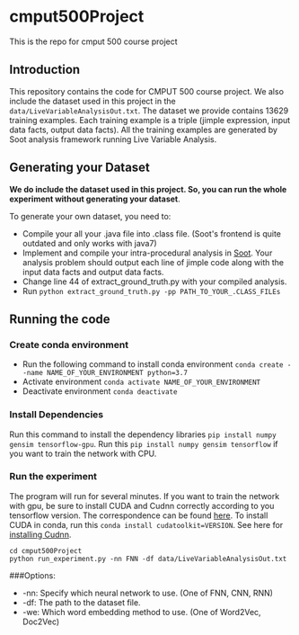 # cmput500Project
This is the repo for cmput 500 course project

## Introduction
This repository contains the code for CMPUT 500 course project. We also include the dataset used in this project in the `data/LiveVariableAnalysisOut.txt`. The dataset we provide contains 13629 training examples. Each training example is a triple (jimple expression, input data facts, output data facts). All the training examples are generated by Soot analysis framework running Live Variable Analysis. 

## Generating your Dataset
**We do include the dataset used in this project. So, you can run the whole experiment without generating your dataset**.


To generate your own dataset, you need to:
* Compile your all your .java file into .class file. (Soot's frontend is quite outdated and only works with java7)
* Implement and compile your intra-procedural analysis in [Soot](https://github.com/soot-oss/soot). Your analysis problem should output each line of jimple code along with the input data facts and output data facts.
* Change line 44 of extract_ground_truth.py with your compiled analysis.
* Run `python extract_ground_truth.py -pp PATH_TO_YOUR_.CLASS_FILEs`



## Running the code
### Create conda environment
* Run the following command to install conda environment
`conda create --name NAME_OF_YOUR_ENVIRONMENT python=3.7`
* Activate environment
`conda activate NAME_OF_YOUR_ENVIRONMENT`
* Deactivate environment
`conda deactivate`

### Install Dependencies
Run this command to install the dependency libraries `pip install numpy gensim tensorflow-gpu`. Run this `pip install numpy gensim tensorflow` if you want to train the network with CPU.


### Run the experiment

The program will run for several minutes. If you want to train the network with gpu, be sure to install CUDA and Cudnn correctly according to you tensorflow version. The correspondence can be found [here](https://www.tensorflow.org/install/source#gpu). To install CUDA in conda, run this `conda install cudatoolkit=VERSION`. See here for [installing Cudnn](https://docs.nvidia.com/deeplearning/cudnn/install-guide/index.html#install-linux).

```
cd cmput500Project
python run_experiment.py -nn FNN -df data/LiveVariableAnalysisOut.txt
```

###Options:
* -nn: Specify which neural network to use. (One of FNN, CNN, RNN)
* -df: The path to the dataset file.
* -we: Which word embedding method to use. (One of Word2Vec, Doc2Vec)


